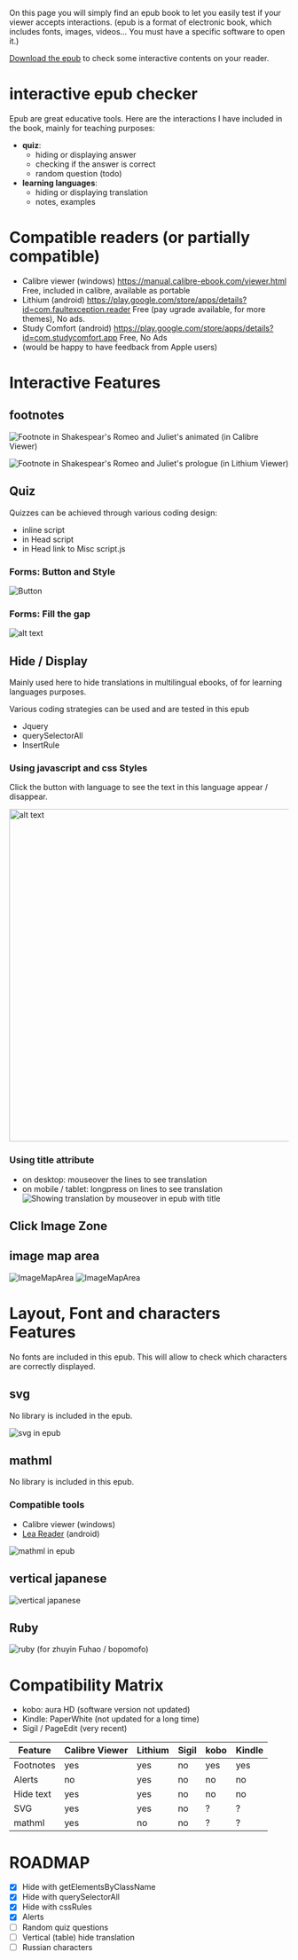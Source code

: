  On this page you will simply find an epub book to let you easily test if your viewer accepts interactions. (epub is a format of electronic book, which includes fonts, images, videos... You must have a specific software to open it.)
 

[Download the epub](https://github.com/fxpar/interactive-epub-checker/blob/master/Test%20interactive%20Epub%20checker%20(epub3).epub?raw=true) to check some interactive contents on your reader.



# interactive epub checker
Epub are great educative tools. 
Here are the interactions I have included in the book, mainly for teaching purposes:

* **quiz**: 
  * hiding or displaying answer
  * checking if the answer is correct
  * random question (todo)
* **learning languages**: 
  * hiding or displaying translation
  * notes, examples

# Compatible readers (or partially compatible)
 * Calibre viewer (windows) https://manual.calibre-ebook.com/viewer.html Free, included in calibre, available as portable
 * Lithium (android) https://play.google.com/store/apps/details?id=com.faultexception.reader Free (pay ugrade available, for more themes), No ads.
 * Study Comfort (android) https://play.google.com/store/apps/details?id=com.studycomfort.app Free, No Ads
 * (would be happy to have feedback from Apple users)
 
# Interactive Features
 

## footnotes

![Footnote in Shakespear's Romeo and Juliet's animated (in Calibre Viewer)](screenshots/play1a.mp4.gif)

![Footnote in Shakespear's Romeo and Juliet's prologue (in Lithium Viewer)](screenshots/footnoteEn2.png)


## Quiz
Quizzes can be achieved through various coding design:
 * inline script
 * in Head script
 * in Head link to Misc script.js
### Forms: Button and Style
![Button](https://github.com/fxpar/interactive-epub-checker/blob/master/screenshots/quiz.png)

### Forms: Fill the gap
<img src="https://github.com/fxpar/interactive-epub-checker/blob/master/screenshots/MultiQuiz2.mp4.gif" alt="alt text" width="" height="">


## Hide / Display
Mainly used here to hide translations in multilingual ebooks, of for learning languages purposes.

Various coding strategies can be used and are tested in this epub
 * Jquery
 * querySelectorAll
 * InsertRule
 
### Using javascript and css Styles
Click the button with language to see the text in this language appear / disappear.

<img src="https://github.com/fxpar/interactive-epub-checker/blob/master/screenshots/showHideTranslation.mp4.gif" alt="alt text" width="" height="600px">


### Using title attribute
 * on desktop: mouseover the lines to see translation
 * on mobile / tablet: longpress on lines to see translation
![Showing translation by mouseover in epub with title](https://github.com/fxpar/interactive-epub-checker/blob/master/screenshots/title.png)

## Click Image Zone
## image map area
![ImageMapArea](https://github.com/fxpar/interactive-epub-checker/blob/master/screenshots/imageArea.png) ![ImageMapArea](screenshots/imageArea2.png)


# Layout, Font and characters Features
No fonts are included in this epub. This will allow to check which characters are correctly displayed.

## svg
No library is included in the epub.

![svg in epub](https://github.com/fxpar/interactive-epub-checker/blob/master/screenshots/svg.png)

## mathml
No library is included in this epub.
### Compatible tools
 * Calibre viewer (windows)
 * [Lea Reader](https://play.google.com/store/apps/details?id=com.adilibre.leareader) (android)

![mathml in epub](https://github.com/fxpar/interactive-epub-checker/blob/master/screenshots/mathml.png)

## vertical japanese
![vertical japanese](https://github.com/fxpar/interactive-epub-checker/blob/master/screenshots/verticalJapanese.png)

## Ruby 
![ruby](https://github.com/fxpar/interactive-epub-checker/blob/master/screenshots/ruby.png)
(for zhuyin Fuhao / bopomofo)

# Compatibility Matrix
 * kobo: aura HD (software version not updated)
 * Kindle: PaperWhite (not updated for a long time)
 * Sigil / PageEdit (very recent)
 
 
| Feature | Calibre Viewer | Lithium | Sigil | kobo | Kindle |
| ------------- | ------------- | ------ | ----- | ---- | --- |
| Footnotes | yes | yes | no | yes | yes |
| Alerts  | no  | yes | no | no | no |
| Hide text | yes | yes | no | no | no |
| SVG | yes | yes | no | ? | ? |
| mathml | yes | no | no | ? | ? |


# ROADMAP

- [x] Hide with getElementsByClassName
- [x] Hide with querySelectorAll
- [x] Hide with cssRules
- [x] Alerts
- [ ] Random quiz questions
- [ ] Vertical (table) hide translation
- [ ] Russian characters
